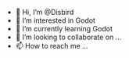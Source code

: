 - 👋 Hi, I’m @Disbird
- 👀 I’m interested in Godot
- 🌱 I’m currently learning Godot
- 💞️ I’m looking to collaborate on ...
- 📫 How to reach me ...

<!---
Disbird/Disbird is a ✨ special ✨ repository because its `README.md` (this file) appears on your GitHub profile.
You can click the Preview link to take a look at your changes.
--->
